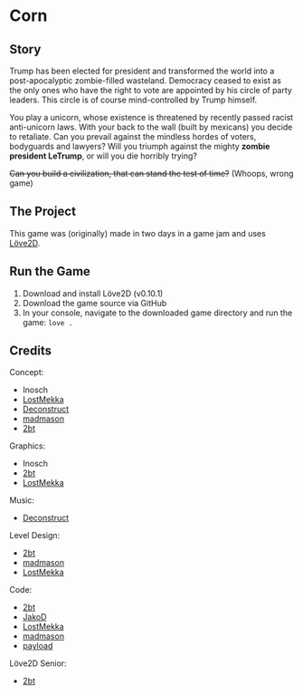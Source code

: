 Corn
=

Story
-
Trump has been elected for president and transformed the world into a post-apocalyptic zombie-filled wasteland. 
Democracy ceased to exist as the only ones who have the right to vote are appointed by his circle of party leaders. 
This circle is of course mind-controlled by Trump himself.

You play a unicorn, whose existence is threatened by recently passed racist anti-unicorn laws. 
With your back to the wall (built by mexicans) you decide to retaliate. 
Can you prevail against the mindless hordes of voters, bodyguards and lawyers? 
Will you triumph against the mighty **zombie president LeTrump**, or will you die horribly trying? 

~~Can you build a civilization, that can stand the test of time?~~ (Whoops, wrong game)

The Project
-
This game was (originally) made in two days in a game jam and uses [Löve2D](https://love2d.org/).

Run the Game
-
1. Download and install Löve2D (v0.10.1)
2. Download the game source via GitHub
3. In your console, navigate to the downloaded game directory and run the game: `love .`

Credits
-

Concept:
* Inosch
* [LostMekka](http://wwwpub.zih.tu-dresden.de/~s0173474/LMS/)
* [Deconstruct](https://soundcloud.com/d3c0nstruct)
* [madmason](https://github.com/madmason)
* [2bt](https://github.com/2bt)

Graphics:
* Inosch
* [2bt](https://github.com/2bt)
* [LostMekka](http://wwwpub.zih.tu-dresden.de/~s0173474/LMS/)

Music:
* [Deconstruct](https://soundcloud.com/d3c0nstruct)

Level Design:
* [2bt](https://github.com/2bt)
* [madmason](https://github.com/madmason)
* [LostMekka](http://wwwpub.zih.tu-dresden.de/~s0173474/LMS/)

Code:
* [2bt](https://github.com/2bt)
* [JakoD](https://github.com/JakoD)
* [LostMekka](http://wwwpub.zih.tu-dresden.de/~s0173474/LMS/)
* [madmason](https://github.com/madmason)
* [payload](https://github.com/payload)

Löve2D Senior:
* [2bt](https://github.com/2bt)
